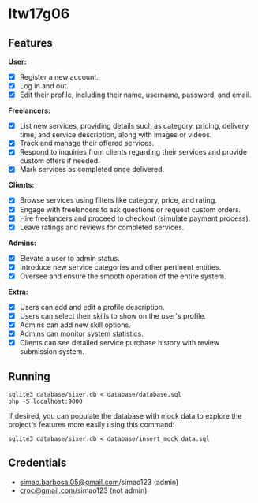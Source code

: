 # ltw17g06

## Features

**User:**
- [x] Register a new account.
- [x] Log in and out.
- [x] Edit their profile, including their name, username, password, and email.

**Freelancers:**
- [x] List new services, providing details such as category, pricing, delivery time, and service description, along with images or videos.
- [x] Track and manage their offered services.
- [x] Respond to inquiries from clients regarding their services and provide custom offers if needed.
- [x] Mark services as completed once delivered.

**Clients:**
- [x] Browse services using filters like category, price, and rating.
- [x] Engage with freelancers to ask questions or request custom orders.
- [x] Hire freelancers and proceed to checkout (simulate payment process).
- [x] Leave ratings and reviews for completed services.

**Admins:**
- [x] Elevate a user to admin status.
- [x] Introduce new service categories and other pertinent entities.
- [x] Oversee and ensure the smooth operation of the entire system.

**Extra:**
- [x] Users can add and edit a profile description.
- [x] Users can select their skills to show on the user's profile.
- [x] Admins can add new skill options.
- [x] Admins can monitor system statistics.
- [x] Clients can see detailed service purchase history with review submission system.

## Running

    sqlite3 database/sixer.db < database/database.sql
    php -S localhost:9000

If desired, you can populate the database with mock data to explore the project's features more easily using this command:

    sqlite3 database/sixer.db < database/insert_mock_data.sql

## Credentials

- simao.barbosa.05@gmail.com/simao123 (admin)
- croc@gmail.com/simao123 (not admin)


